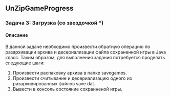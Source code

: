 ## UnZipGameProgress
### Задача 3: Загрузка (со звездочкой *)
#### Описание

В данной задаче необходимо произвести обратную операцию по разархивации архива и десериализации файла сохраненной игры в Java класс.
Таким образом, для выполнения задания потребуется проделать следующие шаги:
1. Произвести распаковку архива в папке savegames.
2. Произвести считывание и десериализацию одного из разархивированных файлов save.dat.
3. Вывести в консоль состояние сохранненой игры.
